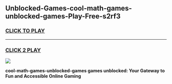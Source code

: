 
## Unblocked-Games-cool-math-games-unblocked-games-Play-Free-s2rf3
<h3>
<a href="https://premium76.site?title=cool-math-games-unblocked-games&ref=12A">CLICK TO PLAY</a></h3>
<hr>

<h3>
<a href="https://premium76.site?title=cool-math-games-unblocked-games&ref=12A">CLICK 2 PLAY</a>
  
</h3>

<a href="https://premium76.site?title=cool-math-games-unblocked-games&ref=12A"><img src="https://clearcache.store/games.png"></a>


**cool-math-games-unblocked-games games unblocked: Your Gateway to Fun and Accessible Online Gaming**
